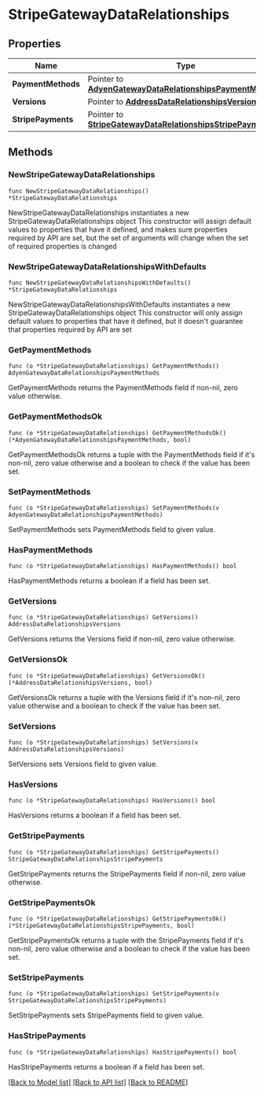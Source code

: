 # StripeGatewayDataRelationships

## Properties

Name | Type | Description | Notes
------------ | ------------- | ------------- | -------------
**PaymentMethods** | Pointer to [**AdyenGatewayDataRelationshipsPaymentMethods**](AdyenGatewayDataRelationshipsPaymentMethods.md) |  | [optional] 
**Versions** | Pointer to [**AddressDataRelationshipsVersions**](AddressDataRelationshipsVersions.md) |  | [optional] 
**StripePayments** | Pointer to [**StripeGatewayDataRelationshipsStripePayments**](StripeGatewayDataRelationshipsStripePayments.md) |  | [optional] 

## Methods

### NewStripeGatewayDataRelationships

`func NewStripeGatewayDataRelationships() *StripeGatewayDataRelationships`

NewStripeGatewayDataRelationships instantiates a new StripeGatewayDataRelationships object
This constructor will assign default values to properties that have it defined,
and makes sure properties required by API are set, but the set of arguments
will change when the set of required properties is changed

### NewStripeGatewayDataRelationshipsWithDefaults

`func NewStripeGatewayDataRelationshipsWithDefaults() *StripeGatewayDataRelationships`

NewStripeGatewayDataRelationshipsWithDefaults instantiates a new StripeGatewayDataRelationships object
This constructor will only assign default values to properties that have it defined,
but it doesn't guarantee that properties required by API are set

### GetPaymentMethods

`func (o *StripeGatewayDataRelationships) GetPaymentMethods() AdyenGatewayDataRelationshipsPaymentMethods`

GetPaymentMethods returns the PaymentMethods field if non-nil, zero value otherwise.

### GetPaymentMethodsOk

`func (o *StripeGatewayDataRelationships) GetPaymentMethodsOk() (*AdyenGatewayDataRelationshipsPaymentMethods, bool)`

GetPaymentMethodsOk returns a tuple with the PaymentMethods field if it's non-nil, zero value otherwise
and a boolean to check if the value has been set.

### SetPaymentMethods

`func (o *StripeGatewayDataRelationships) SetPaymentMethods(v AdyenGatewayDataRelationshipsPaymentMethods)`

SetPaymentMethods sets PaymentMethods field to given value.

### HasPaymentMethods

`func (o *StripeGatewayDataRelationships) HasPaymentMethods() bool`

HasPaymentMethods returns a boolean if a field has been set.

### GetVersions

`func (o *StripeGatewayDataRelationships) GetVersions() AddressDataRelationshipsVersions`

GetVersions returns the Versions field if non-nil, zero value otherwise.

### GetVersionsOk

`func (o *StripeGatewayDataRelationships) GetVersionsOk() (*AddressDataRelationshipsVersions, bool)`

GetVersionsOk returns a tuple with the Versions field if it's non-nil, zero value otherwise
and a boolean to check if the value has been set.

### SetVersions

`func (o *StripeGatewayDataRelationships) SetVersions(v AddressDataRelationshipsVersions)`

SetVersions sets Versions field to given value.

### HasVersions

`func (o *StripeGatewayDataRelationships) HasVersions() bool`

HasVersions returns a boolean if a field has been set.

### GetStripePayments

`func (o *StripeGatewayDataRelationships) GetStripePayments() StripeGatewayDataRelationshipsStripePayments`

GetStripePayments returns the StripePayments field if non-nil, zero value otherwise.

### GetStripePaymentsOk

`func (o *StripeGatewayDataRelationships) GetStripePaymentsOk() (*StripeGatewayDataRelationshipsStripePayments, bool)`

GetStripePaymentsOk returns a tuple with the StripePayments field if it's non-nil, zero value otherwise
and a boolean to check if the value has been set.

### SetStripePayments

`func (o *StripeGatewayDataRelationships) SetStripePayments(v StripeGatewayDataRelationshipsStripePayments)`

SetStripePayments sets StripePayments field to given value.

### HasStripePayments

`func (o *StripeGatewayDataRelationships) HasStripePayments() bool`

HasStripePayments returns a boolean if a field has been set.


[[Back to Model list]](../README.md#documentation-for-models) [[Back to API list]](../README.md#documentation-for-api-endpoints) [[Back to README]](../README.md)


